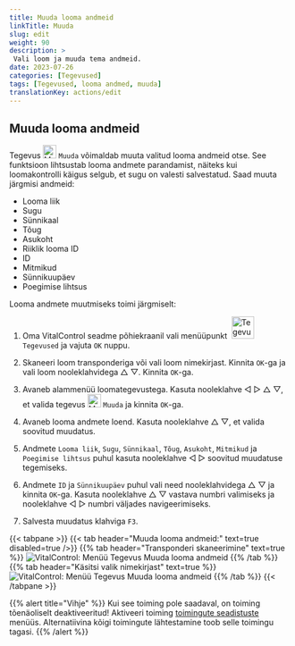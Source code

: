 ```yaml
---
title: Muuda looma andmeid
linkTitle: Muuda
slug: edit
weight: 90
description: >
 Vali loom ja muuda tema andmeid.
date: 2023-07-26
categories: [Tegevused]
tags: [Tegevused, looma andmed, muuda]
translationKey: actions/edit
---
```


## Muuda looma andmeid

Tegevus <img src="/icons/actions/edit.svg" width="24" align="bottom" alt="Muuda" /> `Muuda` võimaldab muuta valitud looma andmeid otse. See funktsioon lihtsustab looma andmete parandamist, näiteks kui loomakontrolli käigus selgub, et sugu on valesti salvestatud. Saad muuta järgmisi andmeid:

- Looma liik
- Sugu
- Sünnikaal
- Tõug
- Asukoht
- Riiklik looma ID
- ID
- Mitmikud
- Sünnikuupäev
- Poegimise lihtsus

Looma andmete muutmiseks toimi järgmiselt:

1. Oma VitalControl seadme põhiekraanil vali menüüpunkt  &nbsp;<img src="/icons/actions.svg" width="40" align="bottom" alt="Tegevused" /> `Tegevused` ja vajuta `OK` nuppu.

2. Skaneeri loom transponderiga või vali loom nimekirjast. Kinnita `OK`-ga ja vali loom nooleklahvidega △ ▽. Kinnita `OK`-ga.

3. Avaneb alammenüü loomategevustega. Kasuta nooleklahve ◁ ▷ △ ▽, et valida tegevus <img src="/icons/actions/edit.svg" width="24" align="bottom" alt="Muuda" /> `Muuda` ja kinnita `OK`-ga.

4. Avaneb looma andmete loend. Kasuta nooleklahve △ ▽, et valida soovitud muudatus.

5. Andmete `Looma liik`, `Sugu`, `Sünnikaal`, `Tõug`, `Asukoht`, `Mitmikud` ja `Poegimise lihtsus` puhul kasuta nooleklahve ◁ ▷ soovitud muudatuse tegemiseks.

6. Andmete `ID` ja `Sünnikuupäev` puhul vali need nooleklahvidega △ ▽ ja kinnita `OK`-ga. Kasuta nooleklahve △ ▽ vastava numbri valimiseks ja nooleklahve ◁ ▷ numbri väljades navigeerimiseks.

7. Salvesta muudatus klahviga `F3`.

{{< tabpane >}}
{{< tab header="Muuda looma andmeid:" text=true disabled=true />}}
{{% tab header="Transponderi skaneerimine" text=true %}}
![VitalControl: Menüü Tegevus Muuda looma andmeid](../images/edit-scan.png "Muuda looma andmeid")
{{% /tab %}}
{{% tab header="Käsitsi valik nimekirjast" text=true %}}
![VitalControl: Menüü Tegevus Muuda looma andmeid](../images/edit.png "Muuda looma andmeid")
{{% /tab %}}
{{< /tabpane >}}

{{% alert title="Vihje" %}}
Kui see toiming pole saadaval, on toiming tõenäoliselt deaktiveeritud! Aktiveeri toiming [toimingute seadistuste](../settings/) menüüs. Alternatiivina kõigi toimingute lähtestamine toob selle toimingu tagasi.
{{% /alert %}}
